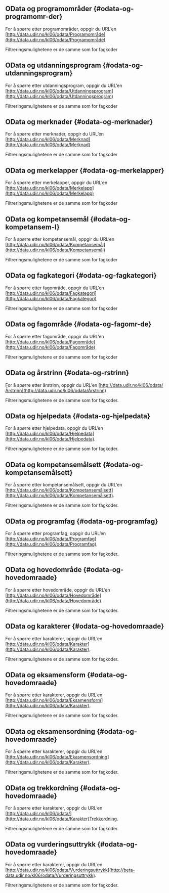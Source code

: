 ## OData og programområder {#odata-og-programomr-der}

For å spørre etter programområder, oppgir du URL’en [http://data.udir.no/kl06/odata/Programområde](http://data.udir.no/kl06/odata/Programområde)

Filtreringsmulighetene er de samme som for fagkoder

## OData og utdanningsprogram {#odata-og-utdanningsprogram}

For å spørre etter utdanningsprogram, oppgir du URL’en [http://data.udir.no/kl06/odata/Utdanningsprogram](http://data.udir.no/kl06/odata/Utdanningsprogram)

Filtreringsmulighetene er de samme som for fagkoder

## OData og merknader {#odata-og-merknader}

For å spørre etter merknader, oppgir du URL’en [http://data.udir.no/kl06/odata/Merknad](http://data.udir.no/kl06/odata/Merknad)

Filtreringsmulighetene er de samme som for fagkoder

## OData og merkelapper {#odata-og-merkelapper}

For å spørre etter merkelapper, oppgir du URL’en [http://data.udir.no/kl06/odata/Merkelapp](http://data.udir.no/kl06/odata/Merkelapp)

Filtreringsmulighetene er de samme som for fagkoder

## OData og kompetansemål {#odata-og-kompetansem-l}

For å spørre etter kompetansemål, oppgir du URL’en [http://data.udir.no/kl06/odata/Kompetansemål](http://data.udir.no/kl06/odata/Kompetansemål)

Filtreringsmulighetene er de samme som for fagkoder

## OData og fagkategori {#odata-og-fagkategori}

For å spørre etter fagområde, oppgir du URL’en [http://data.udir.no/kl06/odata/Fagkategori](http://data.udir.no/kl06/odata/Fagkategori)

Filtreringsmulighetene er de samme som for fagkoder

## OData og fagområde {#odata-og-fagomr-de}

For å spørre etter fagområde, oppgir du URL’en [http://data.udir.no/kl06/odata/Fagområde](http://data.udir.no/kl06/odata/Fagområde)

Filtreringsmulighetene er de samme som for fagkoder

## OData og årstrinn {#odata-og-rstrinn}

For å spørre etter årstrinn, oppgir du URL’en [http://data.udir.no/kl06/odata/Årstrinn](http://data.udir.no/kl06/odata/Årstrinn)

Filtreringsmulighetene er de samme som for fagkoder.

## OData og hjelpedata {#odata-og-hjelpedata}

For å spørre etter hjelpedata, oppgir du URL’en [http://data.udir.no/kl06/odata/Hjelpedata](http://data.udir.no/kl06/odata/Hjelpedata).

Filtreringsmulighetene er de samme som for fagkoder.

## OData og kompetansemålsett {#odata-og-kompetansemålsett}

For å spørre etter kompetansemålsett, oppgir du URL’en [http://data.udir.no/kl06/odata/Kompetansemålsett](http://data.udir.no/kl06/odata/Kompetansemålsett).

Filtreringsmulighetene er de samme som for fagkoder.

## OData og programfag {#odata-og-programfag}

For å spørre etter programfag, oppgir du URL’en [http://data.udir.no/kl06/odata/Programfag](http://data.udir.no/kl06/odata/Programfag).

Filtreringsmulighetene er de samme som for fagkoder.

## OData og hovedområde {#odata-og-hovedomraade}

For å spørre etter hovedområde, oppgir du URL’en [http://data.udir.no/kl06/odata/Hovedområde](http://data.udir.no/kl06/odata/Hovedområde).

Filtreringsmulighetene er de samme som for fagkoder.

## OData og karakterer {#odata-og-hovedomraade}

For å spørre etter karakterer, oppgir du URL’en [http://data.udir.no/kl06/odata/Karakter](http://data.udir.no/kl06/odata/Karakter).

Filtreringsmulighetene er de samme som for fagkoder.

## OData og eksamensform {#odata-og-hovedomraade}

For å spørre etter karakterer, oppgir du URL’en [http://data.udir.no/kl06/odata/Eksamensform](http://data.udir.no/kl06/odata/Karakter).

Filtreringsmulighetene er de samme som for fagkoder.

## OData og eksamensordning {#odata-og-hovedomraade}

For å spørre etter karakterer, oppgir du URL’en [http://data.udir.no/kl06/odata/Ekasmensordning](http://data.udir.no/kl06/odata/Karakter).

Filtreringsmulighetene er de samme som for fagkoder.

## OData og trekkordning {#odata-og-hovedomraade}

For å spørre etter karakterer, oppgir du URL’en [http://data.udir.no/kl06/odata/](http://data.udir.no/kl06/odata/Karakter)Trekkordning.

Filtreringsmulighetene er de samme som for fagkoder.

## OData og vurderingsuttrykk {#odata-og-hovedomraade}

For å spørre etter karakterer, oppgir du URL’en [http://data.udir.no/kl06/odata/Vurderingsuttrykk](http://beta-data.udir.no/kl06/odata/Vurderingsuttrykk).

Filtreringsmulighetene er de samme som for fagkoder.


